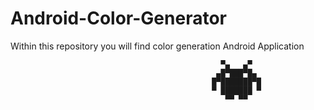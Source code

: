 # Android-Color-Generator

Within this repository you will find color generation Android Application


                                                   ▀▄   ▄▀ 
                                                  ▄█▀███▀█▄ 
                                                 █▀███████▀█ 
                                                 ▀ ███████ ▀ 
                                                    ▀▀ ▀▀ 
